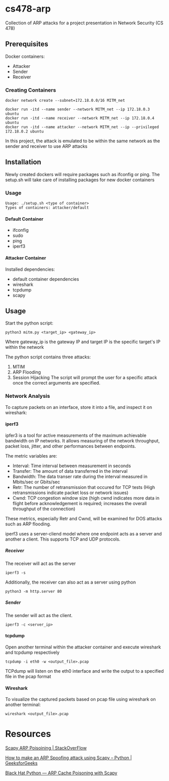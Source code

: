 # cs478-arp
Collection of ARP attacks for a project presentation in Network Security (CS 478)

## Prerequisites
Docker containers:
- Attacker
- Sender
- Receiver

### Creating Containers
```
docker network create --subnet=172.18.0.0/16 MITM_net

docker run -itd --name sender --network MITM_net --ip 172.18.0.3 ubuntu
docker run -itd --name receiver --network MITM_net --ip 172.18.0.4 ubuntu
docker run -itd --name attacker --network MITM_net --ip --privileged 172.18.0.2 ubuntu
```


In this project, the attack is emulated to be within the same network as the sender and receiver to use ARP attacks
## Installation
Newly created dockers will require packages such as ifconfig or ping.
The setup.sh will take care of installing packages for new docker containers
### Usage
    Usage: ./setup.sh <type of container>
    Types of containers: attacker/default
#### Default Container
- ifconfig
- sudo
- ping
- iperf3
#### Attacker Container
Installed dependencies:
- default container dependencies
- wireshark
- tcpdump
- scapy

## Usage
Start the python script:
```
python3 mitm.py <target_ip> <gateway_ip>
```
Where gateway_ip is the gateway IP and target IP is the specific target's IP within the network

The python script contains three attacks:
1. MTIM
2. ARP Flooding
3. Session Hijacking
The script will prompt the user for a specific attack once the correct arguments are specified.
### Network Analysis
To capture packets on an interface, store it into a file, and inspect it on wireshark:

#### iperf3
ipfer3 is a tool for active measurements of the maximum achievable bandwidth on IP networks. It allows measuring of the network throughput, packet loss, jitter, and other performances between endpoints.

The metric variables are:
- Interval:
    Time interval between measurement in seconds
- Transfer:
    The amount of data transferred in the interval
- Bandwidth:
    The data transer rate during the interval measured in Mbits/sec or Gbits/sec
- Retr:
    The number of retransmission that occured for TCP tests (High retransmissions indicate packet loss or network issues)
- Cwnd:
    TCP congestion window size (high cwnd indicates more data in flight before acknowledgement is required; increases the overall throughput of the connection)

These metrics, especially Retr and Cwnd, will be examined for DOS attacks such as ARP flooding.

iperf3 uses a server-cliend model where one endpoint acts as a server and another a client. This supports TCP and UDP protocols.
##### Receiver
The receiver will act as the server
```
iperf3 -s
```

Additionally, the receiver can also act as a server using python
```
python3 -m http.server 80
```

##### Sender
The sender will act as the client.
```
iperf3 -c <server_ip>
```

#### tcpdump
Open another terminal within the attacker container and execute wireshark and tcpdump respectively
```
tcpdump -i eth0 -w <output_file>.pcap
```
TCPdump will listen on the eth0 interface and write the output to a specified file in the pcap format
#### Wireshark
To visualize the captured packets based on pcap file using wireshark on another terminal:
```
wireshark <output_file>.pcap
```
# Resources
[Scapy ARP Poisoining | StackOverFlow](https://stackoverflow.com/questions/53055062/scapy-arp-poisoning)

[How to make an ARP Spoofing attack using Scapy – Python | GeeksforGeeks](https://www.geeksforgeeks.org/how-to-make-a-arp-spoofing-attack-using-scapy-python/)

[Black Hat Python — ARP Cache Poisoning with Scapy](https://ismailakkila.medium.com/black-hat-python-arp-cache-poisoning-with-scapy-7cb1d8b9d242)
